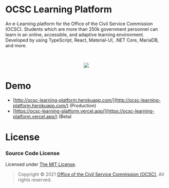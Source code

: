 # OCSC Learning Platform

An e-Learning platform for the Office of the Civil Service Commission (OCSC). Students which are more than 250k government personnel can learn in an online, accessible, and adaptive learning environment. Developed by using TypeScript, React, Material-UI, .NET Core, MariaDB, and more.

<br>
<p align="center">
  <img src="https://bellmcp.work/img/SeniorProj_OCSC-min.jpg" />
</p>

# Demo

- [http://ocsc-learning-platform.herokuapp.com/](http://ocsc-learning-platform.herokuapp.com/) (Production)
- [https://ocsc-learning-platform.vercel.app/](https://ocsc-learning-platform.vercel.app/) (Beta)

# License

### Source Code License

Licensed under [The MIT License](https://github.com/bellmcp/OCSC-Learning-Platform/blob/master/LICENSE).

> Copyright © 2021 [Office of the Civil Service Commission (OCSC)](https://www.ocsc.go.th/), All rights reserved.
